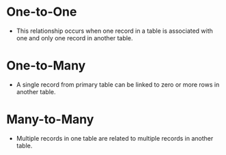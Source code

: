 # One-to-One
- This relationship occurs when one record in a table is associated with one and only one record in another table. 
# One-to-Many
- A single record from primary table can be linked to zero or more rows in another table.
# Many-to-Many
- Multiple records in one table are related to multiple records in another table.